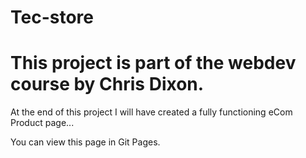 # Tec-store

# This project is part of the webdev course by Chris Dixon. 

At the end of this project I will have created a fully functioning eCom Product page...

You can view this page in Git Pages.